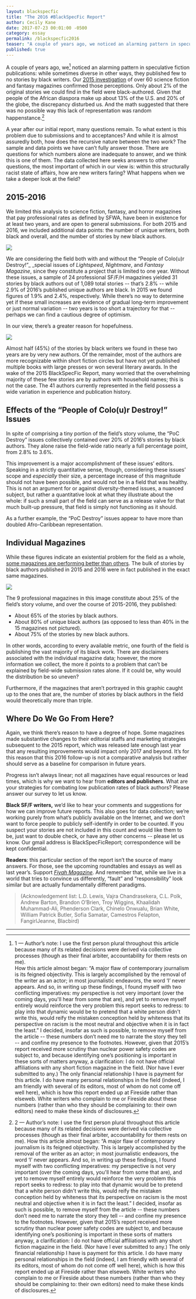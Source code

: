 ```yaml
---
layout: blackspecfic
title: "The 2016 #BlackSpecFic Report"
author: Cecily Kane
date: 2017-07-23 00:01:00 -0500
category: essay
permalink: /blackspecfic2016
teaser: "A couple of years ago, we noticed an alarming pattern in speculative fiction publications: while sometimes diverse in other ways, they published few to no stories by black writers."
published: true
---
```


A couple of years ago, we[^1] noticed an alarming pattern in speculative fiction publications: while sometimes diverse in other ways, they published few to no stories by black writers. Our [2015 investigation](https://medium.com/fireside-fiction-company/antiblack-racism-in-speculative-fiction-7e30eff97008) of over 60 science fiction and fantasy magazines confirmed those perceptions. Only about 2% of the original stories we could find in the field were black-authored. Given that people of the African diaspora make up about 13% of the U.S. and 20% of the globe, the discrepancy disturbed us. And the math suggested that there was no possible way this lack of representation was random happenstance.[^2]

A year after our initial report, many questions remain. To what extent is this problem due to submissions and to acceptances? And while it is almost assuredly both, how does the recursive nature between the two work? The sample and data points we have can’t fully answer those. There are questions for which numbers alone are inadequate to answer, and we think this is one of them. The data collected here seeks answers to other questions, the most important of which in our view is: within this structurally racist state of affairs, how are new writers faring? What happens when we take a deeper look at the field?


## 2015-2016

We limited this analysis to science fiction, fantasy, and horror magazines that pay professional rates as defined by SFWA, have been in existence for at least two years, and are open to general submissions. For both 2015 and 2016, we included additional data points: the number of unique writers, both black and overall, and the number of stories by new black authors.

![](/images/graphics/blackspecfic2016-1.png)

We are considering the field both with and without the “People of Colo(u)r Destroy!”_ _special issues of _Lightspeed_, _Nightmare_, and _Fantasy Magazine_, since they constitute a project that is limited to one year. Without these issues, a sample of 24 professional SF/F/H magazines yielded 31 stories by black authors out of 1,089 total stories -- that’s 2.8% -- while 2.9% of 2016’s published unique authors are black. In 2015 we found figures of 1.9% and 2.4%, respectively. While there’s no way to determine yet if these small increases are evidence of gradual long-term improvement or just normal variation -- two years is too short a trajectory for that -- perhaps we can find a cautious degree of optimism.

In our view, there’s a greater reason for hopefulness.

![](/images/graphics/blackspecfic2016-2.png)

Almost half (45%) of the stories by black writers we found in these two years are by very new authors. Of the remainder, most of the authors are more recognizable within short fiction circles but have not yet published multiple books with large presses or won several literary awards. In the wake of the 2015 BlackSpecFic Report, many worried that the overwhelming majority of these few stories are by authors with household names; this is not the case. The 41 authors currently represented in the field possess a wide variation in experience and publication history.


## Effects of the “People of Colo(u)r Destroy!” Issues

In spite of comprising a tiny portion of the field’s story volume, the “PoC Destroy” issues collectively contained over 20% of 2016’s stories by black authors. They alone raise the field-wide ratio nearly a full percentage point, from 2.8% to 3.6%.

This improvement is a major accomplishment of these issues’ editors. Speaking in a strictly quantitative sense, though, considering these issues’ scope and _especially_ their size, a percentage increase of this magnitude should not have been possible, and would not be in a field that was healthy. This is not an argument for or against diversity-themed issues, a nuanced subject, but rather a quantitative look at what they illustrate about the whole: if such a small part of the field can serve as a release valve for that much built-up pressure, that field is simply not functioning as it should.

As a further example, the “PoC Destroy” issues appear to have more than doubled Afro-Caribbean representation.


## Individual Magazines

While these figures indicate an existential problem for the field as a whole, [some magazines are performing better than others](https://docs.google.com/spreadsheets/d/1qbPDBXLS5jRcpU5LHvkdXaBOlajRy0hrvLvLw3rfVFk/edit?usp=sharing). The bulk of stories by black authors published in 2015 and 2016 were in fact published in the exact same magazines.


![](/images/graphics/blackspecfic2016-3.png)


The 9 professional magazines in this image constitute about 25% of the field’s story volume, and over the course of 2015-2016, they published:

- About 65% of the stories by black authors.
- About 80% of unique black authors (as opposed to less than 40% in the 15 magazines not pictured).
- About 75% of the stories by new black authors.

In other words, according to every available metric, one fourth of the field is publishing the vast majority of its black work. There are disclaimers associated with the individual magazine data; however, the more information we collect, the more it points to a problem that can’t be explained by field-wide submission rates alone. If it could be, why would the distribution be so uneven?

Furthermore, if the magazines that aren’t portrayed in this graphic caught up to the ones that are, the number of stories by black authors in the field would theoretically more than triple.


## Where Do We Go From Here?

Again, we think there’s reason to have a degree of hope. Some magazines made substantive changes to their editorial staffs and marketing strategies subsequent to the 2015 report, which was released late enough last year that any resulting improvements would impact only 2017 and beyond. It’s for this reason that this 2016 follow-up is not a comparative analysis but rather should serve as a baseline for comparison in future years.

Progress isn’t always linear; not all magazines have equal resources or lead times, which is why we want to hear from **editors and publishers**. What are your strategies for combating low publication rates of black authors? Please answer our survey to let us know.

**Black SF/F writers,** we’d like to hear your comments and suggestions for how we can improve future reports. This also goes for data collection; we’re working purely from what’s publicly available on the Internet, and we don’t want to force people to publicly self-identify in order to be counted. If you suspect your stories are not included in this count and would like them to be, just want to double check, or have any other concerns -- please let us know. Our gmail address is BlackSpecFicReport; correspondence will be kept confidential.

**Readers**: this particular section of the report isn’t the source of many answers. For those, see the upcoming roundtables and essays as well as last year’s. Support [_Fiyah Magazine_](http://www.fiyahlitmag.com/). And remember that, while we live in a world that tries to convince us differently, “fault” and “responsibility” look similar but are actually fundamentally different paradigms.


> (Acknowledgement list: L.D. Lewis, Vajra Chandrasekera, C.L. Polk, Andrew Barton, Brandon O’Brien, Troy Wiggins, Khaalidah Muhammad-Ali, Phenderson Clark, Chinelo Onwualu, Brian White, William Patrick Butler, Sofia Samatar, Camestros Felapton, FangirlJeanne, Blacbird)

----

[^1]: 1 — Author’s note: I use the first person plural throughout this article because many of its related decisions were derived via collective processes (though as their final arbiter, accountability for them rests on me).<br/>How this article almost began: “A major flaw of contemporary journalism is its feigned objectivity. This is largely accomplished by the removal of the writer as an actor; in most journalistic endeavors, the word ‘I’ never appears. And so, in writing up these findings, I found myself with two conflicting imperatives: my perspective is not very important (over the coming days, you'll hear from some that are), and yet to remove myself entirely would reinforce the very problem this report seeks to redress: to play into that dynamic would be to pretend that a white person didn't write this, would reify the mistaken conception held by whiteness that its perspective on racism is the most neutral and objective when it is in fact the least.” I decided, insofar as such is possible, to remove myself from the article -- these numbers don’t need me to narrate the story they tell -- and confine my presence to the footnotes. However, given that 2015’s report received more scrutiny than nuclear power safety codes are subject to, and because identifying one’s positioning is important in these sorts of matters anyway, a clarification: I do not have official affiliations with any short fiction magazine in the field. (Nor have I ever submitted to any.) The only financial relationship I have is payment for this article. I do have many personal relationships in the field (indeed, I am friendly with several of its editors, most of whom do not come off well here), which is how this report ended up at Fireside rather than elseweb. White writers who complain to me or Fireside about these numbers (rather than who they should be complaining to: their own editors) need to make these kinds of disclosures.



[^2]:2 — Author’s note: I use the first person plural throughout this article because many of its related decisions were derived via collective processes (though as their final arbiter, accountability for them rests on me). How this article almost began: “A major flaw of contemporary journalism is its feigned objectivity. This is largely accomplished by the removal of the writer as an actor; in most journalistic endeavors, the word ‘I’ never appears. And so, in writing up these findings, I found myself with two conflicting imperatives: my perspective is not very important (over the coming days, you'll hear from some that are), and yet to remove myself entirely would reinforce the very problem this report seeks to redress: to play into that dynamic would be to pretend that a white person didn't write this, would reify the mistaken conception held by whiteness that its perspective on racism is the most neutral and objective when it is in fact the least.” I decided, insofar as such is possible, to remove myself from the article -- these numbers don’t need me to narrate the story they tell -- and confine my presence to the footnotes. However, given that 2015’s report received more scrutiny than nuclear power safety codes are subject to, and because identifying one’s positioning is important in these sorts of matters anyway, a clarification: I do not have official affiliations with any short fiction magazine in the field. (Nor have I ever submitted to any.) The only financial relationship I have is payment for this article. I do have many personal relationships in the field (indeed, I am friendly with several of its editors, most of whom do not come off well here), which is how this report ended up at Fireside rather than elseweb. White writers who complain to me or Fireside about these numbers (rather than who they should be complaining to: their own editors) need to make these kinds of disclosures.

